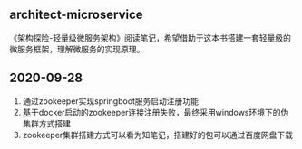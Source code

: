 ## architect-microservice
《架构探险-轻量级微服务架构》阅读笔记，希望借助于这本书搭建一套轻量级的微服务框架，理解微服务的实现原理。

## 2020-09-28
1. 通过zookeeper实现springboot服务启动注册功能
2. 基于docker启动的zookeeper连接注册失败，最终采用windows环境下的伪集群方式搭建
3. zookeeper集群搭建方式可以看为知笔记，搭建好的包可以通过百度网盘下载